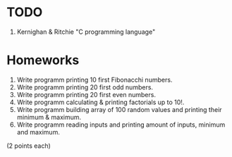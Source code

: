 # TODO

1. Kernighan & Ritchie "C programming language"

# Homeworks

1. Write programm printing 10 first Fibonacchi numbers.
1. Write programm printing 20 first odd numbers.
1. Write programm printing 20 first even numbers.
1. Write programm calculating & printing factorials up to 10!.
1. Write programm building array of 100 random values and printing their minimum & maximum.
1. Write programm reading inputs and printing amount of inputs, minimum and maximum.

(2 points each)
